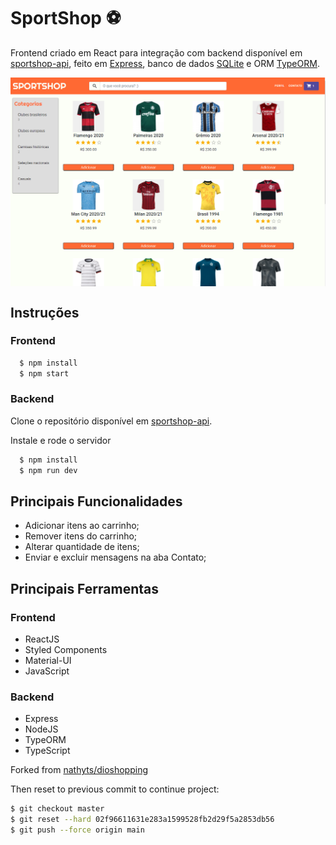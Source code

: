 # SportShop ⚽

Frontend criado em React para integração com backend disponível em [sportshop-api](https://github.com/volinha/sportshop-api), feito em [Express](https://expressjs.com/pt-br/), banco de dados [SQLite](https://www.sqlite.org/index.html) e ORM [TypeORM](https://typeorm.io).

<p align="center" style="display: flex; align-items: flex-start; justify-content: center;">
  <img src="/public/images/preview-website.png" width="800px"/>
</p>

## Instruções
### Frontend

```bash
  $ npm install
  $ npm start
```

### Backend 

Clone o repositório disponível em [sportshop-api](https://github.com/volinha/sportshop-api).

Instale e rode o servidor

```bash
  $ npm install
  $ npm run dev
```

## Principais Funcionalidades

- Adicionar itens ao carrinho;
- Remover itens do carrinho;
- Alterar quantidade de itens;
- Enviar e excluir mensagens na aba Contato;

## Principais Ferramentas

### Frontend
- ReactJS
- Styled Components
- Material-UI
- JavaScript

### Backend
- Express
- NodeJS
- TypeORM
- TypeScript


Forked from [nathyts/dioshopping](https://github.com/nathyts/dioshopping)

Then reset to previous commit to continue project:

```bash 
$ git checkout master
$ git reset --hard 02f96611631e283a1599528fb2d29f5a2853db56
$ git push --force origin main
```
